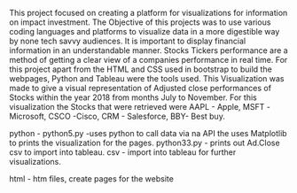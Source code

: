 
This project focused on creating a platform for visualizations for information on impact investment. The Objective of this projects was to use various coding languages and platforms to visualize data in a more digestible way by none tech savvy audiences. It is important to display financial information in an understandable manner. Stocks Tickers performance are a method of getting a clear view of a companies performance in real time. For this project apart from the HTML and CSS used in bootstrap to build the webpages, Python and Tableau were the tools used. This Visualization was made to give a visual representation of Adjusted close performances of Stocks within the year 2018 from months July to November. For this visualization the Stocks that were retrieved were AAPL - Apple, MSFT -Microsoft, CSCO -Cisco, CRM - Salesforce, BBY- Best buy.

python - python5.py -uses python to call data via na API the uses Matplotlib to prints the visualization for the pages. 
               python33.py - prints out Ad.Close csv to import into tableau.
csv - import into tableau for further visualizations.

html - htm files, create pages for the website
